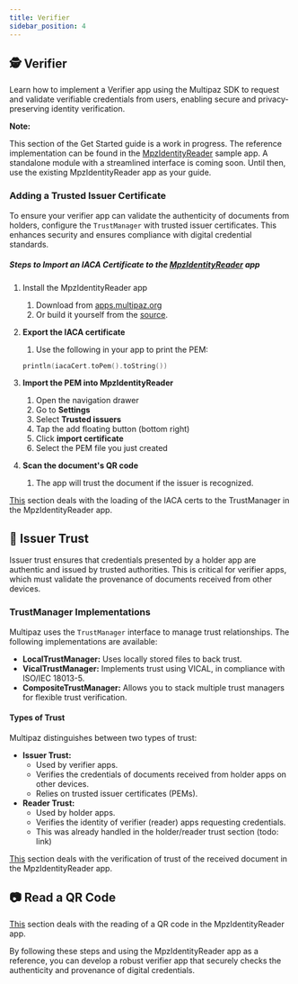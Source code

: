 ```yaml
---
title: Verifier
sidebar_position: 4
---
```


## **🕵️ Verifier**

Learn how to implement a Verifier app using the Multipaz SDK to request and validate verifiable credentials from users, enabling secure and privacy-preserving identity verification.

**Note:**

This section of the Get Started guide is a work in progress. The reference implementation can be found in the [MpzIdentityReader](https://github.com/davidz25/MpzIdentityReader) sample app. A standalone module with a streamlined interface is coming soon. Until then, use the existing MpzIdentityReader app as your guide.

### **Adding a Trusted Issuer Certificate**

To ensure your verifier app can validate the authenticity of documents from holders, configure the `TrustManager` with trusted issuer certificates. This enhances security and ensures compliance with digital credential standards.

##### Steps to Import an IACA Certificate to the [MpzIdentityReader](https://github.com/davidz25/MpzIdentityReader) app

1. Install the MpzIdentityReader app
    1. Download from [apps.multipaz.org](http://apps.multipaz.org/)
    2. Or build it yourself from the [source](https://github.com/davidz25/MpzIdentityReader).

2. **Export the IACA certificate**
    1. Use the following in your app to print the PEM:
    
    ```kotlin
    println(iacaCert.toPem().toString()) 
    ```
3. **Import the PEM into MpzIdentityReader**
    1. Open the navigation drawer
    2. Go to **Settings**
    3. Select **Trusted issuers**
    4. Tap the add floating button (bottom right)
    5. Click **import certificate**
    6. Select the PEM file you just created
4. **Scan the document's QR code**
    1. The app will trust the document if the issuer is recognized.

[This](https://github.com/davidz25/MpzIdentityReader/blob/cdd2a4f05c2cb6e95014f66683b90986ce07a35d/composeApp/src/commonMain/kotlin/org/multipaz/identityreader/TrustedIssuersScreen.kt#L156-L160) section deals with the loading of the IACA certs to the TrustManager in the MpzIdentityReader app.

## **🏢 Issuer Trust**

Issuer trust ensures that credentials presented by a holder app are authentic and issued by trusted authorities. This is critical for verifier apps, which must validate the provenance of documents received from other devices.

### **TrustManager Implementations**

Multipaz uses the `TrustManager` interface to manage trust relationships. The following implementations are available:

* **LocalTrustManager:** Uses locally stored files to back trust.
* **VicalTrustManager:** Implements trust using VICAL, in compliance with ISO/IEC 18013-5.
* **CompositeTrustManager:** Allows you to stack multiple trust managers for flexible trust verification.

#### **Types of Trust**

Multipaz distinguishes between two types of trust:

* **Issuer Trust:**
    * Used by verifier apps.
    * Verifies the credentials of documents received from holder apps on other devices.
    * Relies on trusted issuer certificates (PEMs).
* **Reader Trust:**
    * Used by holder apps.
    * Verifies the identity of verifier (reader) apps requesting credentials.
    * This was already handled in the holder/reader trust section (todo: link)

[This](https://github.com/davidz25/MpzIdentityReader/blob/cdd2a4f05c2cb6e95014f66683b90986ce07a35d/composeApp/src/commonMain/kotlin/org/multipaz/identityreader/ShowResultsScreen.kt#L144-L210) section deals with the verification of trust of the received document in the MpzIdentityReader app.

## **📷 Read a QR Code**

[This](https://github.com/davidz25/MpzIdentityReader/blob/cdd2a4f05c2cb6e95014f66683b90986ce07a35d/composeApp/src/commonMain/kotlin/org/multipaz/identityreader/ScanQrScreen.kt#L90-L103) section deals with the reading of a QR code in the MpzIdentityReader app.

By following these steps and using the MpzIdentityReader app as a reference, you can develop a robust verifier app that securely checks the authenticity and provenance of digital credentials.
